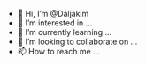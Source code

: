 - 👋 Hi, I’m @Daljakim
- 👀 I’m interested in ...
- 🌱 I’m currently learning ...
- 💞️ I’m looking to collaborate on ...
- 📫 How to reach me ...

<!---
Daljakim/Daljakim is a ✨ special ✨ repository because its `README.md` (this file) appears on your GitHub profile.
You can click the Preview link to take a look at your changes.
--->
